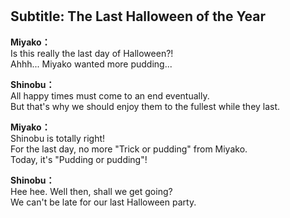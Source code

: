 # 

  
## Subtitle: The Last Halloween of the Year
  
**Miyako：**  
Is this really the last day of Halloween?!  
Ahhh... Miyako wanted more pudding...  
  
**Shinobu：**  
All happy times must come to an end eventually.  
But that's why we should enjoy them to the fullest while they last.  
  
**Miyako：**  
Shinobu is totally right!  
For the last day, no more \"Trick or pudding\" from Miyako.  
Today, it's \"Pudding or pudding\"!  
  
**Shinobu：**  
Hee hee. Well then, shall we get going?  
We can't be late for our last Halloween party.  
